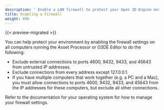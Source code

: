 ```yaml
---
description: ' Enable a LAN firewall to protect your Open 3D Engine environment '
title: Enabling a Firewall
weight: 600
---
```


{{< preview-migrated >}}

You can help protect your environment by enabling the firewall settings on all computers running the Asset Processor or O3DE Editor to do the following:
+ Exclude external connections to ports 4600, 9432, 9433, and 45643 from untrusted IP addresses\.
+ Exclude connections from every address except 127\.0\.0\.1\.
+ If you have multiple computers that work together \(e\.g\. a PC and a Mac\), you must allow connections to ports 4600, 9432, 9433, and 45643 from the IP addresses for these computers, but exclude all other connections\.

Refer to the documentation for your operating system for how to manage your firewall settings\.